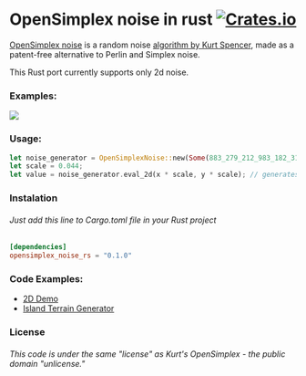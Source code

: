 # OpenSimplex noise in rust [![Crates.io][cr-badge]][cr]
[cr-badge]: https://img.shields.io/crates/v/opensimplex_noise_rs.svg
[cr]: https://crates.io/crates/opensimplex_noise_rs
[OpenSimplex noise](https://en.wikipedia.org/wiki/OpenSimplex_noise) is a random noise [algorithm by Kurt Spencer](https://uniblock.tumblr.com/post/97868843242/noise), made as a patent-free alternative to Perlin and Simplex noise.

This Rust port currently supports only 2d noise.

### Examples:
[<img src="https://i.imgur.com/9DCGzJh.png">](https://github.com/Mapet13/opensimplex_noise_rust/tree/master/examples/demo/)

### Usage:
```rust
let noise_generator = OpenSimplexNoise::new(Some(883_279_212_983_182_319)); // if not provided, default seed is equal to 0
let scale = 0.044;
let value = noise_generator.eval_2d(x * scale, y * scale); // generates value in range (-1, 1)
```
### Instalation
###### Just add this line to Cargo.toml file in your Rust project
```toml
[dependencies]
opensimplex_noise_rs = "0.1.0"
```
### Code Examples:
 - [2D Demo](https://github.com/Mapet13/opensimplex_noise_rust/tree/master/examples/demo/)
 - [Island Terrain Generator](https://github.com/Mapet13/terrain-generator-2d)

### License
###### This code is under the same "license" as Kurt's OpenSimplex - the public domain "unlicense."
